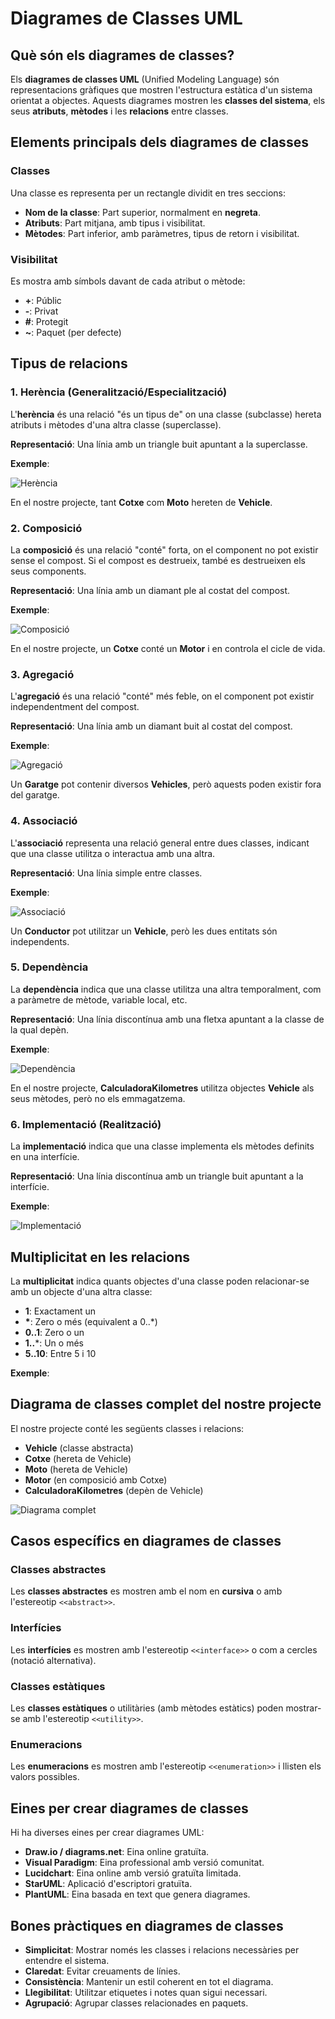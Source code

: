 # Diagrames de Classes UML

## Què són els diagrames de classes?

Els **diagrames de classes UML** (Unified Modeling Language) són representacions gràfiques que mostren l'estructura estàtica d'un sistema orientat a objectes. Aquests diagrames mostren les **classes del sistema**, els seus **atributs**, **mètodes** i les **relacions** entre classes.

## Elements principals dels diagrames de classes

### **Classes**

Una classe es representa per un rectangle dividit en tres seccions:

- **Nom de la classe**: Part superior, normalment en **negreta**.
- **Atributs**: Part mitjana, amb tipus i visibilitat.
- **Mètodes**: Part inferior, amb paràmetres, tipus de retorn i visibilitat.

### **Visibilitat**

Es mostra amb símbols davant de cada atribut o mètode:

- **+**: Públic
- **-**: Privat
- **#**: Protegit
- **~**: Paquet (per defecte)

## Tipus de relacions

### 1. **Herència (Generalització/Especialització)**

L'**herència** és una relació "és un tipus de" on una classe (subclasse) hereta atributs i mètodes d'una altra classe (superclasse).

**Representació**: Una línia amb un triangle buit apuntant a la superclasse.

**Exemple**:


![Herència](img/herencia.png)

En el nostre projecte, tant **Cotxe** com **Moto** hereten de **Vehicle**.

### 2. **Composició**

La **composició** és una relació "conté" forta, on el component no pot existir sense el compost. Si el compost es destrueix, també es destrueixen els seus components.

**Representació**: Una línia amb un diamant ple al costat del compost.

**Exemple**:


![Composició](img/composicio.png)

En el nostre projecte, un **Cotxe** conté un **Motor** i en controla el cicle de vida.

### 3. **Agregació**

L'**agregació** és una relació "conté" més feble, on el component pot existir independentment del compost.

**Representació**: Una línia amb un diamant buit al costat del compost.

**Exemple**:


![Agregació](img/agregacio.png)

Un **Garatge** pot contenir diversos **Vehicles**, però aquests poden existir fora del garatge.

### 4. **Associació**

L'**associació** representa una relació general entre dues classes, indicant que una classe utilitza o interactua amb una altra.

**Representació**: Una línia simple entre classes.

**Exemple**:

![Associació](img/asociacio.png)

Un **Conductor** pot utilitzar un **Vehicle**, però les dues entitats són independents.

### 5. **Dependència**

La **dependència** indica que una classe utilitza una altra temporalment, com a paràmetre de mètode, variable local, etc.

**Representació**: Una línia discontínua amb una fletxa apuntant a la classe de la qual depèn.

**Exemple**:


![Dependència](img/dependencia.png)

En el nostre projecte, **CalculadoraKilometres** utilitza objectes **Vehicle** als seus mètodes, però no els emmagatzema.

### 6. **Implementació (Realització)**

La **implementació** indica que una classe implementa els mètodes definits en una interfície.

**Representació**: Una línia discontínua amb un triangle buit apuntant a la interfície.

**Exemple**:

![Implementació](img/implementacio.png)

## Multiplicitat en les relacions

La **multiplicitat** indica quants objectes d'una classe poden relacionar-se amb un objecte d'una altra classe:

- **1**: Exactament un
- **\***: Zero o més (equivalent a 0..*)
- **0..1**: Zero o un
- **1..***: Un o més
- **5..10**: Entre 5 i 10

**Exemple**:

## Diagrama de classes complet del nostre projecte

El nostre projecte conté les següents classes i relacions:

- **Vehicle** (classe abstracta)
- **Cotxe** (hereta de Vehicle)
- **Moto** (hereta de Vehicle)
- **Motor** (en composició amb Cotxe)
- **CalculadoraKilometres** (depèn de Vehicle)

![Diagrama complet](img/diageneral.png)

## Casos específics en diagrames de classes

### **Classes abstractes**

Les **classes abstractes** es mostren amb el nom en **cursiva** o amb l'estereotip `<<abstract>>`.

### **Interfícies**

Les **interfícies** es mostren amb l'estereotip `<<interface>>` o com a cercles (notació alternativa).

### **Classes estàtiques**

Les **classes estàtiques** o utilitàries (amb mètodes estàtics) poden mostrar-se amb l'estereotip `<<utility>>`.

### **Enumeracions**

Les **enumeracions** es mostren amb l'estereotip `<<enumeration>>` i llisten els valors possibles.

## Eines per crear diagrames de classes

Hi ha diverses eines per crear diagrames UML:

- **Draw.io / diagrams.net**: Eina online gratuïta.
- **Visual Paradigm**: Eina professional amb versió comunitat.
- **Lucidchart**: Eina online amb versió gratuïta limitada.
- **StarUML**: Aplicació d'escriptori gratuïta.
- **PlantUML**: Eina basada en text que genera diagrames.

## Bones pràctiques en diagrames de classes

- **Simplicitat**: Mostrar només les classes i relacions necessàries per entendre el sistema.
- **Claredat**: Evitar creuaments de línies.
- **Consistència**: Mantenir un estil coherent en tot el diagrama.
- **Llegibilitat**: Utilitzar etiquetes i notes quan sigui necessari.
- **Agrupació**: Agrupar classes relacionades en paquets.
